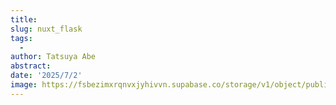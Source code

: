 ```yaml
---
title: 
slug: nuxt_flask
tags:
  - 
author: Tatsuya Abe
abstract: 
date: '2025/7/2'
image: https://fsbezimxrqnvxjyhivvn.supabase.co/storage/v1/object/public/blogThumbnail//flutter.svg
---
```

